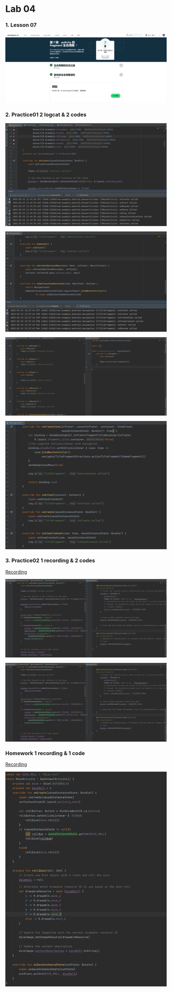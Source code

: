 # Lab 04

### 1. Lesson 07

![](https://github.com/Shyggo/Android_Development/blob/main/Lab04/Overview.png)

### 2. Practice01 2 logcat & 2 codes

![](https://github.com/Shyggo/Android_Development/blob/main/Lab04/dessertClicker_logcat01.png)

![](https://github.com/Shyggo/Android_Development/blob/main/Lab04/travia_logcat01.png)

![](https://github.com/Shyggo/Android_Development/blob/main/Lab04/dessertClicker_code.png)

![](https://github.com/Shyggo/Android_Development/blob/main/Lab04/travia_code.png)

### 3. Practice02 1 recording & 2 codes

[Recording](https://github.com/Shyggo/Android_Development/blob/main/Lab04/dessert_rotate.mp4)

![](https://github.com/Shyggo/Android_Development/blob/main/Lab04/dessertClicker_code_01.png)

![](https://github.com/Shyggo/Android_Development/blob/main/Lab04/dessertClicker_code_01.png)

### Homework 1 recording & 1 code

[Recording](https://github.com/Shyggo/Android_Development/blob/main/Lab04/dice_roller.mp4)

![](https://github.com/Shyggo/Android_Development/blob/main/Lab04/rollDice_code.png)